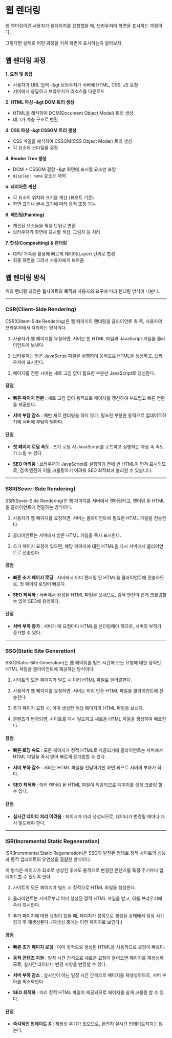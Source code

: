 # 웹 렌더링
웹 렌더링이란 사용자가 웹페이지를 요청했을 때, 브라우저에 화면을 표시하는 과정이다.

그렇다면 실제로 어떤 과정을 거쳐 화면에 표시하는지 알아보자.

## 웹 렌더링 과정
**1. 요청 및 응답**
   * 사용자가 URL 입력 -&amp;gt 브라우저가 서버에 HTML, CSS, JS 요청
   * 서버에서 응답하고 브라우저가 리소스를 다운로드

**2. HTML 파싱 -&amp;gt DOM 트리 생성**
   * HTML을 해석하여 DOM(Document Object Model) 트리 생성
   * 태그가 계층 구조로 변환
  
**3. CSS 파싱 -&amp;gt CSSOM 트리 생성**
   * CSS 파일을 해석하여 CSSOM(CSS Object Model) 트리 생성
   * 각 요소의 스타일을 결정
  
**4. Render Tree 생성**
   * DOM + CSSOM 결합 -&amp;gt 화면에 표시될 요소만 포함
   * `display: none` 요소는 제외

**5. 레이아웃 계산**
   * 각 요소의 위치와 크기를 계산 (뷰포트 기준)
   * 화면 크기나 글씨 크기에 따라 동적 조정 가능

**6. 페인팅(Painting)**
   * 계산된 요소들을 픽셀 단위로 변환
   * 브라우저가 화면에 표시할 색상, 그림자 등 처리

**7. 합성(Compositing) &amp; 렌더링**
   * GPU 가속을 활용해 빠르게 레이어(Layer) 단위로 합성
   * 최종 화면을 그려서 사용자에게 보여줌

## 웹 렌더링 방식

위의 렌더링 과정은 웹사이트의 목적과 사용자의 요구에 따라 렌더링 방식이 나뉜다.
***
### CSR(Client-Side Rendering)
CSR(Clitent-Side Rendering)은 웹 페이지의 렌더링을 클라이언트 측 즉, 사용자의 브라우저에서 처리하는 방식이다.

1. 사용자가 웹 페이지를 요청하면, 서버는 빈 HTML 파일과 JavaScript 파일을 클라이언트에 보낸다.

2. 브라우저는 받은 JavaScript 파일을 실행하여 동적으로 HTML을 생성하고, 브라우저에 표시한다.

3. 페이지를 전환 시에는 새로 고침 없이 필요한 부분만 JavaScript로 갱신한다.

#### 장점
* **빠른 페이지 전환** : 새로 고침 없이 동적으로 페이지를 갱신하여 부드럽고 빠른 전환을 제공한다.

* **서버 부담 감소** : 매번 새로 렌더링을 하지 않고, 필요한 부분만 동적으로 업데이트하기에 서버에 부담이 덜하다.

#### 단점
* **첫 페이지 로딩 속도** : 초기 로딩 시 JavaScript를 로드하고 실행하는 과정 속 속도가 느릴 수 있다.

* **SEO 어려움** : 브라우저가 JavaScript를 실행하기 전에 빈 HTML이 먼저 표시되므로, 검색 엔진이 이를 크롤링하기 어려워 SEO 최적화에 불리할 수 있습니다.

***
### SSR(Sever-Side Rendering)
SSR(Sever-Side Rendering)은 웹 페이지를 서버에서 렌더링하고, 렌더링 된 HTML을 클라이언트에 전달하는 방식이다.

1. 사용자가 웹 페이지를 요청하면, 서버는 클라이언트에 필요한 HTML 파일을 전송한다.

2. 클라이언트는 서버에서 받은 HTML 파일을 즉시 표시한다.

3. 추가 페이지 요청이 있으면, 해당 페이지에 대한 HTML을 다시 서버에서 클라이언트로 전송한다.

#### 장점
* **빠른 초기 페이지 로딩** : 서버에서 이미 렌더링 된 HTML을 클라이언트에 전송하므로, 첫 페이지 로딩이 빠르다.

* **SEO 최적화** : 서버에서 완성된 HTML 파일을 보내므로, 검색 엔진이 쉽게 크롤링할 수 있어 SEO에 유리하다.

#### 단점
* **서버 부하 증가** : 서버가 매 요청마다 HTML을 렌더링해야 하므로, 서버의 부하가 증가할 수 있다.
***
### SSG(Static Site Generation)
SSG(Static-Site Generation)는 웹 페이지를 빌드 시간에 모든 요청에 대한 정적인 HTML 파일을 클라이언트에 제공하는 방식이다.

1. 사이트의 모든 페이지가 빌드 시 미리 HTML 파일로 렌더링한다.

2. 사용작가 웹 페이지를 요청하면, 서버는 미리 만든 HTML 파일을 클라이언트에 전송한다.

3. 추가 페이지 요청 시, 이미 생성한 해당 페이지의 HTML 파일을 보낸다.

4. 콘텐츠가 변경되면, 사이트를 다시 빌드하고 새로운 HTML 파일을 생성하여 배포한다.

#### 장점
* **빠른 로딩 속도** : 모든 페이지가 정적 HTML로 제공되기에 클라이언트는 서버에서 HTML 파일을 즉시 받아 빠르게 렌더링할 수 있다.

* **서버 부하 감소** : 서버는 HTML 파일을 전달하기만 하면 되므로 서버의 부하가 적다.

* **SEO 최적화** : 미리 렌더링 된 HTML 파일이 제공되므로 페이지를 쉽게 크롤링 할 수 있다.

#### 단점
* **실시간 데이터 처리 어려움** : 페이지가 미리 생성되므로, 데이터가 변경될 때마다 다시 빌드해야 한다.

***
### ISR(Incremental Static Regeneration)
ISR(Incremental Static Regeneration)은 SSG의 발전된 형태로 정적 사이트의 성능과 동적 업데이트의 유연성을 결합한 방식이다.

이 방식은 페이지가 최초로 생성된 후에도 동적으로 변경된 콘텐츠를 특정 주기마다 업데이트할 수 있도록 한다.

1. 사이트의 모든 페이지가 빌드 시 정적으로 HTML 파일을 생성한다.

2. 클라이언트는 서버로부터 이미 생성된 정적 HTML 파일을 받고, 이를 브라우저에 즉시 표시한다.

3. 추가 페이지에 대한 요청이 있을 때, 페이지가 정적으로 생성된 상태에서 일정 시간 경과 후 재생성된다. (재생성 중에는 이전 페이지로 보인다.)

#### 장점
* **빠른 초기 페이지 로딩** : 이미 정적으로 생성된 HTML을 사용하므로 로딩이 빠르다.

* **동적 콘텐츠 지원** : 일정 시간 간격으로 새로운 요청이 들어오면 페이지를 재생성하므로, 실시간 데이터나 변경 사항을 반영할 수 있다.

* **서버 부하 감소** : 실시간이 아닌 일정 시간 간격으로 페이지를 재생성하므로, 서버 부하를 최소화한다.

* **SEO 최적화** : 미리 정적 HTML 파일이 제공되므로 페이지를 쉽게 크롤링 할 수 있다.

#### 단점
* **즉각적인 업데이트 X** : 재생성 주기가 있으므로, 완전히 실시간 업데이트되지는 않는다.